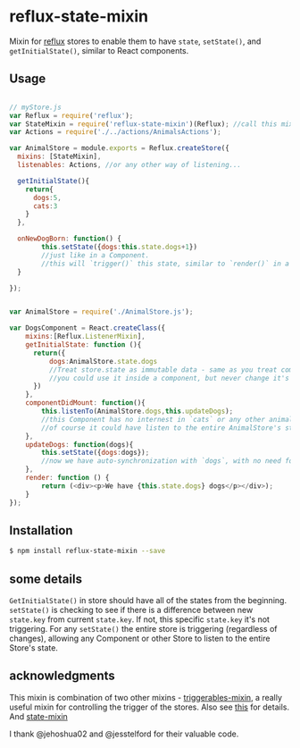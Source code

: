 # reflux-state-mixin

Mixin for [reflux](https://www.npmjs.com/packages/reflux) stores to enable them to have `state`, `setState()`, and `getInitialState()`, similar to React components. 


## Usage

```javascript

// myStore.js
var Reflux = require('reflux');
var StateMixin = require('reflux-state-mixin')(Reflux); //call this mixin like that
var Actions = require('./../actions/AnimalsActions'); 

var AnimalStore = module.exports = Reflux.createStore({
  mixins: [StateMixin],
  listenables: Actions, //or any other way of listening... 

  getInitialState(){      
    return{
      dogs:5,
      cats:3
    }
  },

  onNewDogBorn: function() {
        this.setState({dogs:this.state.dogs+1})  
        //just like in a Component.
        //this will `trigger()` this state, similar to `render()` in a Component 
  }

});
```

```javascript

var AnimalStore = require('./AnimalStore.js');

var DogsComponent = React.createClass({
    mixins:[Reflux.ListenerMixin],
    getInitialState: function (){
      return({
          dogs:AnimalStore.state.dogs 
          //Treat store.state as immutable data - same as you treat component.state - 
          //you could use it inside a component, but never change it's value - only with setState()    
      })
    },
    componentDidMount: function(){
        this.listenTo(AnimalStore.dogs,this.updateDogs); 
        //this Component has no internest in `cats` or any other animal, so it listents to `dogs` changes only
        //of course it could have listen to the entire AnimalStore's state
    },
    updateDogs: function(dogs){
        this.setState({dogs:dogs});
        //now we have auto-synchronization with `dogs`, with no need for specific logic for that
    },
    render: function () {
        return (<div><p>We have {this.state.dogs} dogs</p></div>);
    }
});

```

## Installation

```bash
$ npm install reflux-state-mixin --save
```

## some details
`GetInitialState()` in store should have all of the states from the beginning.  
`setState()` is checking to see if there is a difference between new `state.key` from current `state.key`. If not, this specific `state.key` it's not triggering.
For any `setState()` the entire store is triggering (regardless of changes), allowing any Component or other Store to listen to the entire Store's state.

## acknowledgments
This mixin is combination of two other mixins - 
[triggerables-mixin](https://github.com/jesstelford/reflux-triggerable-mixin), a really useful mixin for controlling the trigger of the stores. Also see [this](https://github.com/spoike/refluxjs/issues/158) for details. 
And [state-mixin](https://github.com/spoike/refluxjs/issues/290) 

I thank @jehoshua02 and @jesstelford for their valuable code. 
